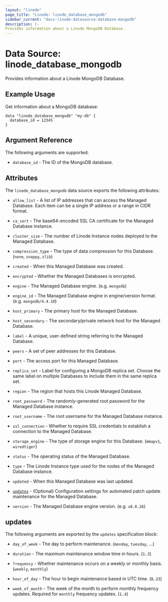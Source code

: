 ```yaml
---
layout: "linode"
page_title: "Linode: linode_database_mongodb"
sidebar_current: "docs-linode-datasource-database-mongodb"
description: |-
Provides information about a Linode MongoDB Database.
---
```


# Data Source: linode\_database\_mongodb

Provides information about a Linode MongoDB Database.

## Example Usage

Get information about a MongoDB database:

```hcl
data "linode_database_mongodb" "my-db" {
  database_id = 12345
}
```

## Argument Reference

The following arguments are supported:

* `database_id` - The ID of the MongoDB database.

## Attributes

The `linode_database_mongodb` data source exports the following attributes:

* `allow_list` - A list of IP addresses that can access the Managed Database. Each item can be a single IP address or a range in CIDR format.

* `ca_cert` - The base64-encoded SSL CA certificate for the Managed Database instance.

* `cluster_size` - The number of Linode Instance nodes deployed to the Managed Database.

* `compression_type` - The type of data compression for this Database. (`none`, `snappy`, `zlib`)

* `created` - When this Managed Database was created.

* `encrypted` - Whether the Managed Databases is encrypted.

* `engine` - The Managed Database engine. (e.g. `mongodb`)

* `engine_id` - The Managed Database engine in engine/version format. (e.g. `mongodb/4.4.10`)

* `host_primary` - The primary host for the Managed Database.

* `host_secondary` - The secondary/private network host for the Managed Database.

* `label` - A unique, user-defined string referring to the Managed Database.

* `peers` - A set of peer addresses for this Database.

* `port` - The access port for this Managed Database.

* `replica_set` - Label for configuring a MongoDB replica set. Choose the same label on multiple Databases to include them in the same replica set.

* `region` - The region that hosts this Linode Managed Database.

* `root_password` - The randomly-generated root password for the Managed Database instance.

* `root_username` - The root username for the Managed Database instance.

* `ssl_connection` - Whether to require SSL credentials to establish a connection to the Managed Database.

* `storage_engine` - The type of storage engine for this Database. (`mmapv1`, `wiredtiger`)

* `status` - The operating status of the Managed Database.

* `type` - The Linode Instance type used for the nodes of the  Managed Database instance.

* `updated` - When this Managed Database was last updated.

* [`updates`](#updates) - (Optional) Configuration settings for automated patch update maintenance for the Managed Database.

* `version` - The Managed Database engine version. (e.g. `v8.0.26`)

## updates

The following arguments are exported by the `updates` specification block:

* `day_of_week` - The day to perform maintenance. (`monday`, `tuesday`, ...)

* `duration` - The maximum maintenance window time in hours. (`1`..`3`)

* `frequency` - Whether maintenance occurs on a weekly or monthly basis. (`weekly`, `monthly`)

* `hour_of_day` - The hour to begin maintenance based in UTC time. (`0`..`23`)

* `week_of_month` - The week of the month to perform monthly frequency updates. Required for `monthly` frequency updates. (`1`..`4`)

